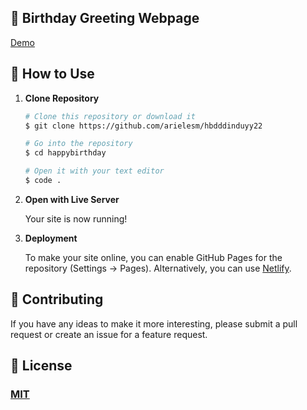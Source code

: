 ## 🎉 Birthday Greeting Webpage 

[Demo](https://arielesm.github.io/hbddinduyy22/)

## 🚀 How to Use

1.  **Clone Repository**

    ```bash
    # Clone this repository or download it
    $ git clone https://github.com/arielesm/hbdddinduyy22

    # Go into the repository
    $ cd happybirthday

    # Open it with your text editor
    $ code .
    ```

2. **Open with Live Server**

    Your site is now running!

3. **Deployment**

    To make your site online, you can enable GitHub Pages for the repository (Settings -> Pages). Alternatively, you can use [Netlify](https://www.netlify.com/).

## 📝 Contributing

If you have any ideas to make it more interesting, please submit a pull request or create an issue for a feature request.

## 🤝 License

### [MIT](LICENSE)
